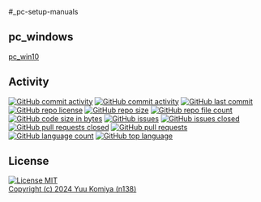 #_pc-setup-manuals

## pc_windows

[pc_win10](pc_windows.html)


## Activity

[![GitHub commit activity](https://img.shields.io/github/commit-activity/w/n138-kz/_DEFAULTREPOS)](/../../commits)
[![GitHub commit activity](https://img.shields.io/github/commit-activity/t/n138-kz/_DEFAULTREPOS)](/../../commits)
[![GitHub last commit](https://img.shields.io/github/last-commit/n138-kz/_DEFAULTREPOS)](/../../commits)
[![GitHub repo license](https://img.shields.io/github/license/n138-kz/_DEFAULTREPOS)](/../../LICENSE)
[![GitHub repo size](https://img.shields.io/github/repo-size/n138-kz/_DEFAULTREPOS)](/../../)
[![GitHub repo file count](https://img.shields.io/github/directory-file-count/n138-kz/_DEFAULTREPOS)](/../../)
[![GitHub code size in bytes](https://img.shields.io/github/languages/code-size/n138-kz/_DEFAULTREPOS)](/../../)
[![GitHub issues](https://img.shields.io/github/issues/n138-kz/_DEFAULTREPOS)](/../../issues)
[![GitHub issues closed](https://img.shields.io/github/issues-closed/n138-kz/_DEFAULTREPOS)](/../../issues)
[![GitHub pull requests closed](https://img.shields.io/github/issues-pr-closed/n138-kz/_DEFAULTREPOS)](/../../pulls)
[![GitHub pull requests](https://img.shields.io/github/issues-pr/n138-kz/_DEFAULTREPOS)](/../../pulls)
[![GitHub language count](https://img.shields.io/github/languages/count/n138-kz/_DEFAULTREPOS)](/../../)
[![GitHub top language](https://img.shields.io/github/languages/top/n138-kz/_DEFAULTREPOS)](/../../)

## License

[![License MIT](https://upload.wikimedia.org/wikipedia/commons/0/0c/MIT_logo.svg)](LICENSE)  
[Copyright (c) 2024 Yuu Komiya (n138)](LICENSE)  



